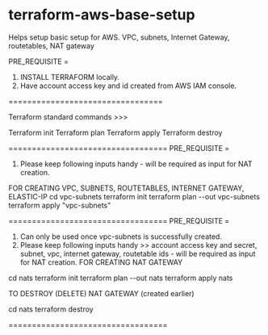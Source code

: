 # terraform-aws-base-setup
Helps setup basic setup for AWS. VPC, subnets, Internet Gateway, routetables, NAT gateway

PRE_REQUISITE = 
1) INSTALL TERRAFORM locally. 
2) Have account access key and id created from AWS IAM console.

=================================

Terraform standard commands >>>

Terraform init
Terraform plan
Terraform apply
Terraform destroy

==================================
PRE_REQUISITE = 
1) Please keep following inputs handy - will be required as input for NAT creation.

FOR CREATING VPC, SUBNETS, ROUTETABLES, INTERNET GATEWAY, ELASTIC-IP
cd vpc-subnets
terraform init
terraform plan --out vpc-subnets
terraform apply "vpc-subnets"

==================================
PRE_REQUISITE = 
1) Can only be used once vpc-subnets is successfully created.
2) Please keep following inputs handy >> account access key and secret, subnet, vpc, internet gateway, routetable ids - will be required as input for NAT creation.
FOR CREATING NAT GATEWAY

cd nats
terraform init
terraform plan --out nats
terraform apply nats

TO DESTROY (DELETE) NAT GATEWAY (created earlier)

cd nats
terraform destroy

==================================
